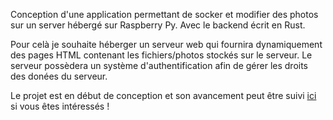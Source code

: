 Conception d'une application permettant de socker et modifier des photos sur un server hébergé sur Raspberry Py. Avec le backend écrit en Rust.

Pour celà je souhaite héberger un serveur web qui fournira dynamiquement des pages HTML contenant les fichiers/photos stockés sur le serveur. Le serveur possèdera un système d'authentification afin de gérer les droits des donées du serveur.

Le projet est en début de conception et son avancement peut être suivi [ici](https://github.com/sylanecpn/sylcpn_io) si vous êtes intéressés !